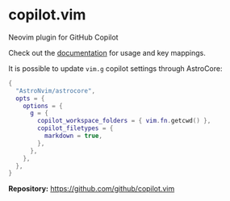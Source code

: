 # copilot.vim

Neovim plugin for GitHub Copilot

Check out the [documentation](https://github.com/github/copilot.vim/blob/release/doc/copilot.txt) for usage and key mappings.

It is possible to update `vim.g` copilot settings through AstroCore:

```lua
{
  "AstroNvim/astrocore",
  opts = {
    options = {
      g = {
        copilot_workspace_folders = { vim.fn.getcwd() },
        copilot_filetypes = {
          markdown = true,
        },
      },
    },
  },
}
```

**Repository:** <https://github.com/github/copilot.vim>

